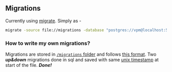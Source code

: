 ## Migrations

Currently using [migrate](https://github.com/golang-migrate/migrate). Simply as -

```sh
migrate -source file://migrations -database "postgres://vpm@localhost:5432/vpm?sslmode=disable" up 
```

### How to write my own migrations?

Migrations are stored in [`/migrations` folder](/migrations/) and follows [this format](https://github.com/golang-migrate/migrate/blob/master/MIGRATIONS.md).
Two ***up&down*** migrations done in sql and saved with same [unix timestamp](https://www.unixtimestamp.com/) at start of the file. ***Done!***
